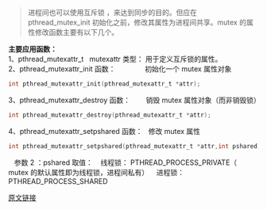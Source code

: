 >进程间也可以使用互斥锁 ，来达到同步的目的。但应在 pthread_mutex_init 初始化之前，修改其属性为进程间共享。mutex 的属性修改函数主要有以下几个。

**主要应用函数：**  
1、pthread_mutexattr_t   mutexattr 类型： 用于定义互斥锁的属性。  
2、pthread_mutexattr_init 函数：               初始化一个 mutex 属性对象  
```c
int pthread_mutexattr_init(pthread_mutexattr_t *attr);
```
3、pthread_mutexattr_destroy 函数：        销毁 mutex 属性对象（而非销毁锁）  
```c
int pthread_mutexattr_destroy(pthread_mutexattr_t *attr);
```
4、pthread_mutexattr_setpshared 函数：   修改 mutex 属性
```c
int pthread_mutexattr_setpshared(pthread_mutexattr_t *attr,int pshared);
```
   参数 2 ：pshared 取值：
   线程锁： PTHREAD_PROCESS_PRIVATE（ mutex 的默认属性即为线程锁，进程间私有）
   进程锁：PTHREAD_PROCESS_SHARED



[原文链接](https://blog.csdn.net/qq_35396127/article/details/78942245)
